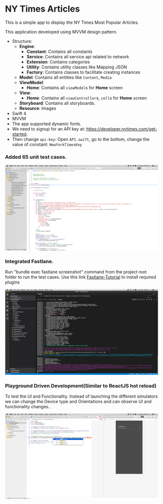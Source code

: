 # NY Times Articles

This is a simple app to display the NY Times Most Popular Articles. 

This application developed using MVVM design pattern. 

- Structure:
    - **Engine**:
        - **Constant**: Contains all constants
        - **Service**: Contains all service api related to network
        - **Extension**: Contains categories
        - **Utility**: Contains utility classes like Mapping JSON
        - **Factory**: Contains classes to facilitate creating instances
    - **Model**: Contains all entities like `Content`, `Media`
    - **ViewModel**:
        - **Home**: Contains all `viewModel`s for **Home** screen 
    - **View**: 
        - **Home**: Contains all `viewController`s, `cell`s  for **Home** screen 
    - **Storyboard**: Contains all storyboards.
    - **Resource**: Images
- Swift 4
- MVVM
- The app supported dynamic fonts.
-  We need to signup for an API key at: https://developer.nytimes.com/get-started.
- Then change `api-key`: Open `API.swift`, go to the bottom, change the value of constant: `NewYorkTimesKey`

### Added 65 unit test cases.

![XebiaAssignment](ReadMeImages/Mocks.png)

### Integrated Fastlane. 

Run "bundle exec fastlane screenshot" command from the project root folder to run the test cases. 
Use this link [Fastlane-Tutorial](https://www.raywenderlich.com/233168-fastlane-tutorial-getting-started) to install required plugins


![XebiaAssignment](ReadMeImages/Testcase_Results.png)

### Playground Driven Development(Similar to ReactJS hot reload) 

To test the UI and Functionality. Instead of launching the different simulators we can change
the Device type and Orientations and can observe UI and functionality changes.. 

![XebiaAssignment](ReadMeImages/DeviecType.png)

